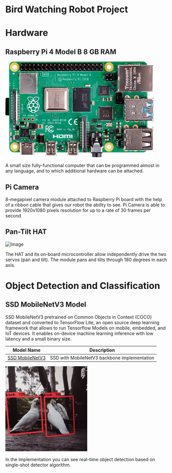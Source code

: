 # Bird Watching Robot Project


# Hardware 

## Raspberry Pi 4 Model B 8 GB RAM
![Image](rasp_pi_4_b_03_anw.png)

A small size fully-functional computer that can be programmed almost in any language, and to which additional hardware can be attached.

## Pi Camera

8-megapixel camera module attached to Raspberry Pi board with the help of a ribbon cable that gives our robot the ability to see. 
Pi Camera is able to provide 1920x1080 pixels resolution for up to a rate of 30 frames per second

## Pan-Tilt HAT 

![Image](20210218_150350.gif)

The HAT and its on-board microcontroller allow independently drive the two servos (pan and tilt). 
The module pans and tilts through 180 degrees in each axis.


# Object Detection and Classification 

## SSD MobileNetV3 Model

SSD MobileNetV3 pretrained on Common Objects in Context (COCO) dataset and converted to TensorFlow Lite, an open source deep learning framework that allows to run Tensorflow Models on mobile, embedded, and IoT devices. It enables on-device machine learning inference with low latency and a small binary size. 


| Model Name        | Description   |
| ----------------  | ------------- |
|  [SSD MobileNetV3](https://github.com/jennyrud01/rpi-deep-pantilt/tree/master/models/ "SSD MobileNetV3")  | SSD with MobileNetV3 backbone implementation   |


![Image](birds.gif)

In the implementation you can see real-time object detection based on single-shot detector algorithm. 
